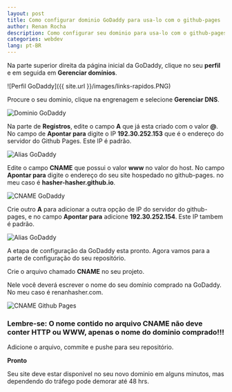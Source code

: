 ```yaml
---
layout: post
title: Como configurar dominio GoDaddy para usa-lo com o github-pages
author: Renan Rocha
description: Como configurar seu dominio para usa-lo com o github-pages
categories: webdev
lang: pt-BR
---
```


Na parte superior direita da página inicial da GoDaddy, clique no seu **perfil** e em seguida em **Gerenciar domínios**.

![Perfil GoDaddy]({{ site.url }}/images/links-rapidos.PNG)

Procure o seu dominio, clique na engrenagem e selecione **Gerenciar DNS**.

![Dominio GoDaddy]({{site.url}}/images/engrenagem-boa.PNG)

Na parte de **Registros**, edite o campo **A** que já esta criado com o valor **@**. No campo de **Apontar para** digite o IP **192.30.252.153** que é o endereço do servidor do Github Pages. Este IP é padrão.

![Alias GoDaddy]({{site.url}}/images/A1.PNG)

Edite o campo **CNAME** que possui o valor **www** no valor do host. No campo **Apontar para** digite o endereço do seu site hospedado no github-pages. no meu caso é **hasher-hasher.github.io**.

![CNAME GoDaddy]({{site.url}}/images/CNAME.PNG)

Crie outro **A** para adicionar a outra opção de IP do servidor do github-pages, e no campo **Apontar para** adicione **192.30.252.154**. Este IP tambem é padrão.

![Alias GoDaddy]({{site.url}}/images/A2.PNG)

A etapa de configuração da GoDaddy esta pronto. Agora vamos para a parte de configuração do seu repositório.

Crie o arquivo chamado **CNAME** no seu projeto.

Nele você deverá escrever o nome do seu domínio comprado na GoDaddy. No meu caso é renanhasher.com.

![CNAME Github Pages]({{site.url}}/images/arquivo-cname.PNG)

### Lembre-se: O nome contido no arquivo CNAME não deve conter **HTTP** ou **WWW**, apenas o nome do dominio comprado!!!

Adicione o arquivo, commite e pushe para seu repositório.

**Pronto**

Seu site deve estar disponivel no seu novo dominio em alguns minutos, mas dependendo do tráfego pode demorar até 48 hrs.